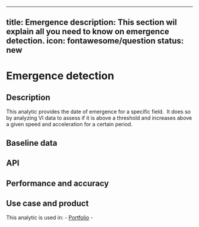 
---
title: Emergence
description: This section wil explain all you need to know on emergence detection. 
icon: fontawesome/question
status: new
---

# Emergence detection

## Description

This analytic provides the date of emergence for a specific field.  It does so by analyzing VI data to assess if it is above a threshold and increases above a given speed and acceleration for a certain period.

## Baseline data

## API 

<swagger-ui src="https://emergence-detection.aws-dev.geosys.com/openapi.json"/>

## Performance and accuracy

## Use case and product

This analytic is used in:
    - [Portfolio](/mkdocs2/Agro/Portfolio/portfolio_product_site_draft/)
    - 






